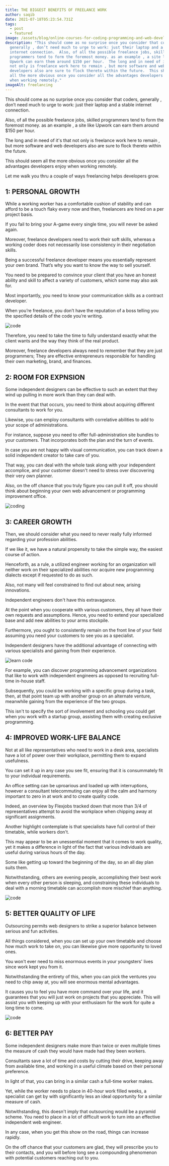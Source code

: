 ```yaml
---
title: THE BIGGEST BENEFITS OF FREELANCE WORK
author: saqib
date: 2021-07-18T05:23:54.731Z
tags:
  - post
  - featured
image: /assets/blog/online-courses-for-coding-programming-and-web-development.jpg
description: "This should come as no surprise once you consider that coders,
  generally , don’t need much to urge to work: just their laptop and a stable
  internet connection.  Also, of all the possible freelance jobs, skilled
  programmers tend to form the foremost money. as an example , a site like
  Upwork can earn them around $150 per hour.  The long and in need of it's that
  not only is freelance work here to remain , but more software and web
  developers also are sure to flock thereto within the future.  This should seem
  all the more obvious once you consider all the advantages developers enjoy
  when working remotely."
imageAlt: freelancing
---
```

This should come as no surprise once you consider that coders, generally , don’t need much to urge to work: just their laptop and a stable internet connection.

Also, of all the possible freelance jobs, skilled programmers tend to form the foremost money. as an example , a site like Upwork can earn them around $150 per hour.

The long and in need of it's that not only is freelance work here to remain , but more software and web developers also are sure to flock thereto within the future.

This should seem all the more obvious once you consider all the advantages developers enjoy when working remotely.

Let me walk you thru a couple of ways freelancing helps developers grow.



## **1: PERSONAL GROWTH**


While a working worker has a comfortable cushion of stability and can afford to be a touch flaky every now and then, freelancers are hired on a per project basis.

If you fail to bring your A-game every single time, you will never be asked again.

Moreover, freelance developers need to work their soft skills, whereas a working coder does not necessarily lose consistency in their negotiation skills.

Being a successful freelance developer means you essentially represent your own brand. That’s why you want to know the way to sell yourself.

You need to be prepared to convince your client that you have an honest ability and skill to affect a variety of customers, which some may also ask for.

Most importantly, you need to know your communication skills as a contract developer.

When you’re freelance, you don’t have the reputation of a boss telling you the specified details of the code you’re writing.



![code](/assets/blog/build-practical-coding-projects-for-your-portfolio-website.jpg "do freelancing")



Therefore, you need to take the time to fully understand exactly what the client wants and the way they think of the real product.

Moreover, freelance developers always need to remember that they are just programmers; They are effective entrepreneurs responsible for handling their own marketing, brand, and finances.





## **2: ROOM FOR EXPNSION**


Some independent designers can be effective to such an extent that they wind up pulling in more work than they can deal with.

In the event that that occurs, you need to think about acquiring different consultants to work for you.

Likewise, you can employ consultants with correlative abilities to add to your scope of administrations.

For instance, suppose you need to offer full-administration site bundles to your customers. That incorporates both the plan and the turn of events.

In case you are not happy with visual communication, you can track down a solid independent creator to take care of you.

That way, you can deal with the whole task along with your independent accomplice, and your customer doesn't need to stress over discovering their very own planner.

Also, on the off chance that you truly figure you can pull it off, you should think about beginning your own web advancement or programming improvement office.

![coding](/assets/blog/learn-to-code-online-and-become-a-freelance-developer.jpg "coding")









## **3: CAREER GROWTH**


Then, we should consider what you need to never really fully informed regarding your profession abilities.

If we like it, we have a natural propensity to take the simple way, the easiest course of action.

Henceforth, as a rule, a utilized engineer working for an organization will neither work on their specialized abilities nor acquire new programming dialects except if requested to do as such.

Also, not many will feel constrained to find out about new, arising innovations.

Independent engineers don't have this extravagance.

At the point when you cooperate with various customers, they all have their own requests and assumptions. Hence, you need to extend your specialized base and add new abilities to your arms stockpile.

Furthermore, you ought to consistently remain on the front line of your field assuming you need your customers to see you as a specialist.

Independent designers have the additional advantage of connecting with various specialists and gaining from their experience.



![learn code](/assets/blog/learning-tech-skills-online.jpg "code")



For example, you can discover programming advancement organizations that like to work with independent engineers as opposed to recruiting full-time in-house staff.

Subsequently, you could be working with a specific group during a task, then, at that point team up with another group on an alternate venture, meanwhile gaining from the experience of the two groups.

This isn't to specify the sort of involvement and schooling you could get when you work with a startup group, assisting them with creating exclusive programming.





## **4: IMPROVED WORK-LIFE BALANCE**


Not at all like representatives who need to work in a desk area, specialists have a lot of power over their workplace, permitting them to expand usefulness.

You can set it up in any case you see fit, ensuring that it is consummately fit to your individual requirements.

An office setting can be uproarious and loaded up with interruptions, however a consultant telecommuting can enjoy all the calm and harmony important to zero in at work and to create quality code.

Indeed, an overview by Flexjobs tracked down that more than 3/4 of representatives attempt to avoid the workplace when chipping away at significant assignments.

Another highlight contemplate is that specialists have full control of their timetable, while workers don't.

This may appear to be an unessential moment that it comes to work quality, yet it makes a difference in light of the fact that various individuals are useful during various hours of the day.

Some like getting up toward the beginning of the day, so an all day plan suits them.

Notwithstanding, others are evening people, accomplishing their best work when every other person is sleeping, and constraining these individuals to deal with a morning timetable can accomplish more mischief than anything.

![code](/assets/blog/working-remotely-as-a-freelance-web-developer.jpg "freelancing")









## **5: BETTER QUALITY OF LIFE**


Outsourcing permits web designers to strike a superior balance between serious and fun activities.

All things considered, when you can set up your own timetable and choose how much work to take on, you can likewise give more opportunity to loved ones.

You won't ever need to miss enormous events in your youngsters' lives since work kept you from it.

Notwithstanding the entirety of this, when you can pick the ventures you need to chip away at, you will see enormous mental advantages.

It causes you to feel you have more command over your life, and it guarantees that you will just work on projects that you appreciate. This will assist you with keeping up with your enthusiasm for the work for quite a long time to come.

![code](/assets/blog/learning-to-code-online-and-freelancing.jpg "code")











## **6: BETTER PAY**


Some independent designers make more than twice or even multiple times the measure of cash they would have made had they been workers.

Consultants save a lot of time and costs by cutting their drive, keeping away from available time, and working in a useful climate based on their personal preference.

In light of that, you can bring in a similar cash a full-time worker makes.

Yet, while the worker needs to place in 40-hour work filled weeks, a specialist can get by with significantly less an ideal opportunity for a similar measure of cash.

Notwithstanding, this doesn't imply that outsourcing would be a pyramid scheme. You need to place in a lot of difficult work to turn into an effective independent web engineer.

In any case, when you get this show on the road, things can increase rapidly.

On the off chance that your customers are glad, they will prescribe you to their contacts, and you will before long see a compounding phenomenon with potential customers reaching out to you.